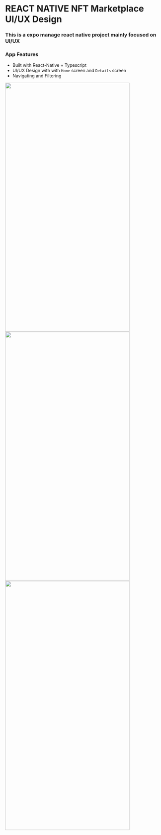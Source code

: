 # REACT NATIVE NFT Marketplace UI/UX Design

### This is a expo manage react native project mainly focused on UI/UX



### App Features
- Built with React-Native + Typescript 
- UI/UX Design with with `Home` screen and `Details` screen
- Navigating and Filtering

<img src="https://user-images.githubusercontent.com/79567044/163700273-d51b46c2-57fa-44ee-ada5-6d9bb6f6e8a5.jpg" width="400" height="800"/><img src="https://user-images.githubusercontent.com/79567044/163700275-e7261a67-7324-4b3c-a368-1675430d5cdc.jpg" width="400" height="800"/><img src="https://user-images.githubusercontent.com/79567044/163700278-5b48d857-8f22-45f2-acd0-956324a5d01b.jpg" width="400" height="800"/>

